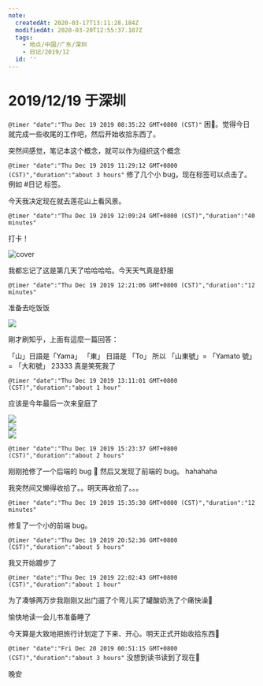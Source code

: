 ```yaml
---
note:
  createdAt: 2020-03-17T13:11:28.184Z
  modifiedAt: 2020-03-20T12:55:37.107Z
  tags:
    - 地点/中国/广东/深圳
    - 日记/2019/12
  id: ''
---
```

# 2019/12/19 于深圳

`@timer "date":"Thu Dec 19 2019 08:35:22 GMT+0800 (CST)"`
困:drooling_face:。觉得今日就完成一些收尾的工作吧，然后开始收拾东西了。

突然间感觉，笔记本这个概念，就可以作为组织这个概念

`@timer "date":"Thu Dec 19 2019 11:29:12 GMT+0800 (CST)","duration":"about 3 hours"`
修了几个小 bug，现在标签可以点击了。例如 #日记 标签。

今天我决定现在就去莲花山上看风景。

`@timer "date":"Thu Dec 19 2019 12:09:24 GMT+0800 (CST)","duration":"40 minutes"`

打卡！

![cover](https://i.loli.net/2019/12/19/aWXxDJigPpbLBNd.jpg)  


我都忘记了这是第几天了哈哈哈哈。今天天气真是舒服

`@timer "date":"Thu Dec 19 2019 12:21:06 GMT+0800 (CST)","duration":"12 minutes"`

准备去吃饭饭

![](https://i.loli.net/2019/12/19/kq4yQGTeaIfMvbK.jpg)  

剛才刷知乎，上面有這麼一篇回答：

「山」日語是「Yama」
「東」 日語是 「To」
所以
「山東號」= 「Yamato 號」 = 「大和號」
23333 真是笑死我了

`@timer "date":"Thu Dec 19 2019 13:11:01 GMT+0800 (CST)","duration":"about 1 hour"`

应该是今年最后一次来皇庭了

![](https://i.loli.net/2019/12/19/1xvGAikh7EXHFzt.jpg)  
![](https://i.loli.net/2019/12/19/6jRIMsGNgHOw8cL.jpg)  
![](https://i.loli.net/2019/12/19/mtYhyO2dkr395ig.jpg)  

`@timer "date":"Thu Dec 19 2019 15:23:37 GMT+0800 (CST)","duration":"about 2 hours"`

刚刚抢修了一个后端的 bug :new_moon_with_face: 然后又发现了前端的 bug。
hahahaha

我突然间又懒得收拾了。。明天再收拾了。。。

`@timer "date":"Thu Dec 19 2019 15:35:30 GMT+0800 (CST)","duration":"12 minutes"`

修复了一个小的前端 bug。

`@timer "date":"Thu Dec 19 2019 20:52:36 GMT+0800 (CST)","duration":"about 5 hours"`

我又开始踱步了

`@timer "date":"Thu Dec 19 2019 22:02:43 GMT+0800 (CST)","duration":"about 1 hour"`

为了凑够两万步我刚刚又出门遛了个弯儿买了罐酸奶洗了个痛快澡:full_moon_with_face:

愉快地读一会儿书准备睡了

今天算是大致地把旅行计划定了下来、开心。明天正式开始收拾东西:muscle:

`@timer "date":"Fri Dec 20 2019 00:51:15 GMT+0800 (CST)","duration":"about 3 hours"`
没想到读书读到了现在:new_moon_with_face:

晚安
